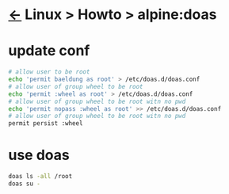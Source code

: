 # [&larr;][Repo_Readme] Linux > Howto > alpine:doas

[//]: #(Reference)
[Repo_Readme]:    ../list/object_list.md



# update conf
```bash
# allow user to be root
echo 'permit baeldung as root' > /etc/doas.d/doas.conf
# allow user of group wheel to be root
echo 'permit :wheel as root' > /etc/doas.d/doas.conf
# allow user of group wheel to be root witn no pwd
echo 'permit nopass :wheel as root' >> /etc/doas.d/doas.conf
# allow user of group wheel to be root witn no pwd
permit persist :wheel
```

# use doas
```bash
doas ls -all /root
doas su -
```